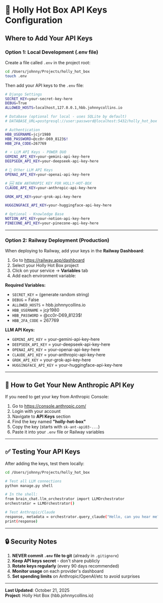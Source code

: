 # 🔑 Holly Hot Box API Keys Configuration

## Where to Add Your API Keys

### Option 1: Local Development (.env file)

Create a file called `.env` in the project root:

```bash
cd /Users/johnny/Projects/holly_hot_box
touch .env
```

Then add your API keys to the `.env` file:

```bash
# Django Settings
SECRET_KEY=your-secret-key-here
DEBUG=True
ALLOWED_HOSTS=localhost,127.0.0.1,hbb.johnnycollins.io

# Database (optional for local - uses SQLite by default)
# DATABASE_URL=postgresql://user:password@localhost:5432/holly_hot_box

# Authentication
HBB_USERNAME=jcjr1980
HBB_PASSWORD=@cc0r-D69_8123$!
HBB_2FA_CODE=267769

# ⭐ LLM API Keys - POWER DUO
GEMINI_API_KEY=your-gemini-api-key-here
DEEPSEEK_API_KEY=your-deepseek-api-key-here

# 🤖 Other LLM API Keys
OPENAI_API_KEY=your-openai-api-key-here

# 🆕 NEW ANTHROPIC KEY FOR HOLLY-HOT-BOX
CLAUDE_API_KEY=your-anthropic-api-key-here

GROK_API_KEY=your-grok-api-key-here

HUGGINGFACE_API_KEY=your-huggingface-api-key-here

# Optional - Knowledge Base
NOTION_API_KEY=your-notion-api-key-here
PINECONE_API_KEY=your-pinecone-api-key-here
```

---

### Option 2: Railway Deployment (Production)

When deploying to Railway, add your keys in the **Railway Dashboard**:

1. Go to https://railway.app/dashboard
2. Select your Holly Hot Box project
3. Click on your service → **Variables** tab
4. Add each environment variable:

**Required Variables:**
- `SECRET_KEY` = (generate random string)
- `DEBUG` = False
- `ALLOWED_HOSTS` = hbb.johnnycollins.io
- `HBB_USERNAME` = jcjr1980
- `HBB_PASSWORD` = @cc0r-D69_8123$!
- `HBB_2FA_CODE` = 267769

**LLM API Keys:**
- `GEMINI_API_KEY` = your-gemini-api-key-here
- `DEEPSEEK_API_KEY` = your-deepseek-api-key-here
- `OPENAI_API_KEY` = your-openai-api-key-here
- `CLAUDE_API_KEY` = your-anthropic-api-key-here
- `GROK_API_KEY` = your-grok-api-key-here
- `HUGGINGFACE_API_KEY` = your-huggingface-api-key-here

---

## 📝 How to Get Your New Anthropic API Key

If you need to get your key from Anthropic Console:

1. Go to https://console.anthropic.com/
2. Login with your account
3. Navigate to **API Keys** section
4. Find the key named **"holly-hot-box"**
5. Copy the key (starts with `sk-ant-api03-...`)
6. Paste it into your `.env` file or Railway variables

---

## ✅ Testing Your API Keys

After adding the keys, test them locally:

```bash
cd /Users/johnny/Projects/holly_hot_box

# Test all LLM connections
python manage.py shell

# In the shell:
from brain_chat.llm_orchestrator import LLMOrchestrator
orchestrator = LLMOrchestrator()

# Test Anthropic/Claude
response, metadata = orchestrator.query_claude("Hello, can you hear me?")
print(response)
```

---

## 🔒 Security Notes

1. **NEVER commit `.env` file to git** (already in `.gitignore`)
2. **Keep API keys secret** - don't share publicly
3. **Rotate keys regularly** (every 90 days recommended)
4. **Monitor usage** on each provider's dashboard
5. **Set spending limits** on Anthropic/OpenAI/etc to avoid surprises

---

**Last Updated**: October 21, 2025  
**Project**: Holly Hot Box (hbb.johnnycollins.io)

